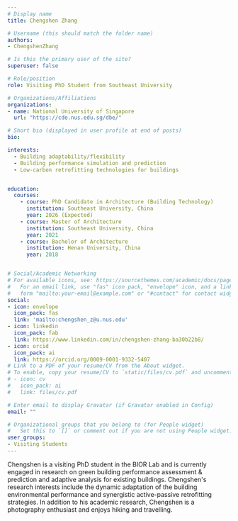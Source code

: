 ```yaml
---
# Display name
title: Chengshen Zhang

# Username (this should match the folder name)
authors:
- ChengshenZhang

# Is this the primary user of the site?
superuser: false

# Role/position
role: Visiting PhD Student from Southeast University

# Organizations/Affiliations
organizations:
- name: National University of Singapore
  url: "https://cde.nus.edu.sg/dbe/"

# Short bio (displayed in user profile at end of posts)
bio:

interests:
  - Building adaptability/flexibility
  - Building performance simulation and prediction
  - Low-carbon retrofitting technologies for buildings


education:
  courses:
    - course: PhD Candidate in Architecture (Building Technology)
      institution: Southeast University, China
      year: 2026 (Expected)
    - course: Master of Architecture
      institution: Southeast University, China
      year: 2021
    - course: Bachelor of Architecture
      institution: Henan University, China
      year: 2018


# Social/Academic Networking
# For available icons, see: https://sourcethemes.com/academic/docs/page-builder/#icons
#   For an email link, use "fas" icon pack, "envelope" icon, and a link in the
#   form "mailto:your-email@example.com" or "#contact" for contact widget.
social:
- icon: envelope
  icon_pack: fas
  link: 'mailto:chengshen_z@u.nus.edu'
- icon: linkedin
  icon_pack: fab
  link: https://www.linkedin.com/in/chengshen-zhang-ba30b22b8/
- icon: orcid
  icon_pack: ai
  link: https://orcid.org/0009-0001-9332-5407
# Link to a PDF of your resume/CV from the About widget.
# To enable, copy your resume/CV to `static/files/cv.pdf` and uncomment the lines below.
# - icon: cv
#   icon_pack: ai
#   link: files/cv.pdf

# Enter email to display Gravatar (if Gravatar enabled in Config)
email: ""

# Organizational groups that you belong to (for People widget)
#   Set this to `[]` or comment out if you are not using People widget.
user_groups:
- Visiting Students
---
```


Chengshen is a visiting PhD student in the BIOR Lab and is currently engaged in research on green building performance assessment & prediction and adaptive analysis for existing buildings. Chengshen's research interests include the dynamic adaptation of the building environmental performance and synergistic active-passive retrofitting strategies. In addition to his academic research, Chengshen is a photography enthusiast and enjoys hiking and travelling.